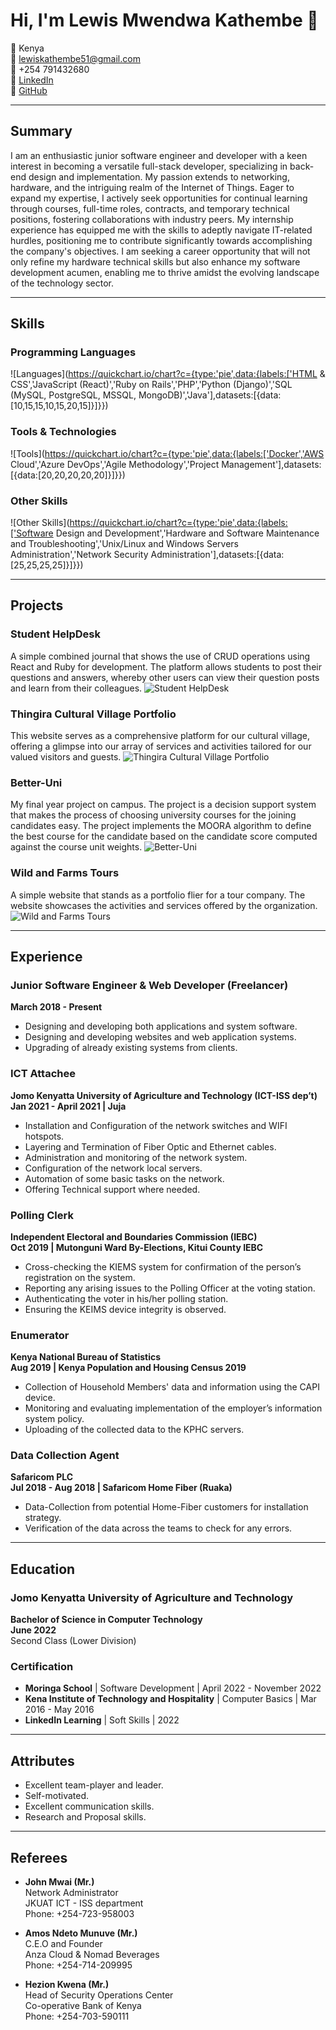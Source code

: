 # Hi, I'm Lewis Mwendwa Kathembe 👋

📍 Kenya  
📧 [lewiskathembe51@gmail.com](mailto:lewiskathembe51@gmail.com)  
📱 +254 791432680  
🔗 [LinkedIn](https://www.linkedin.com/in/lewis-mwendwa-3a2581244/)  
🔗 [GitHub](https://github.com/LewKM)  

---

## Summary

I am an enthusiastic junior software engineer and developer with a keen interest in becoming a versatile full-stack developer, specializing in back-end design and implementation. My passion extends to networking, hardware, and the intriguing realm of the Internet of Things. Eager to expand my expertise, I actively seek opportunities for continual learning through courses, full-time roles, contracts, and temporary technical positions, fostering collaborations with industry peers. My internship experience has equipped me with the skills to adeptly navigate IT-related hurdles, positioning me to contribute significantly towards accomplishing the company's objectives. I am seeking a career opportunity that will not only refine my hardware technical skills but also enhance my software development acumen, enabling me to thrive amidst the evolving landscape of the technology sector.

---

## Skills

### Programming Languages

![Languages](<https://quickchart.io/chart?c={type:'pie',data:{labels:['HTML> & CSS','JavaScript (React)','Ruby on Rails','PHP','Python (Django)','SQL (MySQL, PostgreSQL, MSSQL, MongoDB)','Java'],datasets:[{data:[10,15,15,10,15,20,15]}]}})

### Tools & Technologies

![Tools](<https://quickchart.io/chart?c={type:'pie',data:{labels:['Docker','AWS> Cloud','Azure DevOps','Agile Methodology','Project Management'],datasets:[{data:[20,20,20,20,20]}]}})

### Other Skills

![Other Skills](<https://quickchart.io/chart?c={type:'pie',data:{labels:['Software> Design and Development','Hardware and Software Maintenance and Troubleshooting','Unix/Linux and Windows Servers Administration','Network Security Administration'],datasets:[{data:[25,25,25,25]}]}})

---

## Projects

### Student HelpDesk

A simple combined journal that shows the use of CRUD operations using React and Ruby for development. The platform allows students to post their questions and answers, whereby other users can view their question posts and learn from their colleagues.
![Student HelpDesk](path/to/image.png)

### Thingira Cultural Village Portfolio

This website serves as a comprehensive platform for our cultural village, offering a glimpse into our array of services and activities tailored for our valued visitors and guests.
![Thingira Cultural Village Portfolio](path/to/image.png)

### Better-Uni

My final year project on campus. The project is a decision support system that makes the process of choosing university courses for the joining candidates easy. The project implements the MOORA algorithm to define the best course for the candidate based on the candidate score computed against the course unit weights.
![Better-Uni](path/to/image.png)

### Wild and Farms Tours

A simple website that stands as a portfolio flier for a tour company. The website showcases the activities and services offered by the organization.
![Wild and Farms Tours](path/to/image.png)

---

## Experience

### Junior Software Engineer & Web Developer (Freelancer)

**March 2018 - Present**

- Designing and developing both applications and system software.
- Designing and developing websites and web application systems.
- Upgrading of already existing systems from clients.

### ICT Attachee

**Jomo Kenyatta University of Agriculture and Technology (ICT-ISS dep’t)**  
**Jan 2021 - April 2021 | Juja**

- Installation and Configuration of the network switches and WIFI hotspots.
- Layering and Termination of Fiber Optic and Ethernet cables.
- Administration and monitoring of the network system.
- Configuration of the network local servers.
- Automation of some basic tasks on the network.
- Offering Technical support where needed.

### Polling Clerk

**Independent Electoral and Boundaries Commission (IEBC)**  
**Oct 2019 | Mutonguni Ward By-Elections, Kitui County IEBC**

- Cross-checking the KIEMS system for confirmation of the person’s registration on the system.
- Reporting any arising issues to the Polling Officer at the voting station.
- Authenticating the voter in his/her polling station.
- Ensuring the KEIMS device integrity is observed.

### Enumerator

**Kenya National Bureau of Statistics**  
**Aug 2019 | Kenya Population and Housing Census 2019**

- Collection of Household Members' data and information using the CAPI device.
- Monitoring and evaluating implementation of the employer’s information system policy.
- Uploading of the collected data to the KPHC servers.

### Data Collection Agent

**Safaricom PLC**  
**Jul 2018 - Aug 2018 | Safaricom Home Fiber (Ruaka)**

- Data-Collection from potential Home-Fiber customers for installation strategy.
- Verification of the data across the teams to check for any errors.

---

## Education

### Jomo Kenyatta University of Agriculture and Technology

**Bachelor of Science in Computer Technology**  
**June 2022**  
Second Class (Lower Division)

### Certification

- **Moringa School** | Software Development | April 2022 - November 2022
- **Kena Institute of Technology and Hospitality** | Computer Basics | Mar 2016 - May 2016
- **LinkedIn Learning** | Soft Skills | 2022

---

## Attributes

- Excellent team-player and leader.
- Self-motivated.
- Excellent communication skills.
- Research and Proposal skills.

---

## Referees

- **John Mwai (Mr.)**  
  Network Administrator  
  JKUAT ICT - ISS department  
  Phone: +254-723-958003

- **Amos Ndeto Munuve (Mr.)**  
  C.E.O and Founder  
  Anza Cloud & Nomad Beverages  
  Phone: +254-714-209995

- **Hezion Kwena (Mr.)**  
  Head of Security Operations Center  
  Co-operative Bank of Kenya  
  Phone: +254-703-590111
